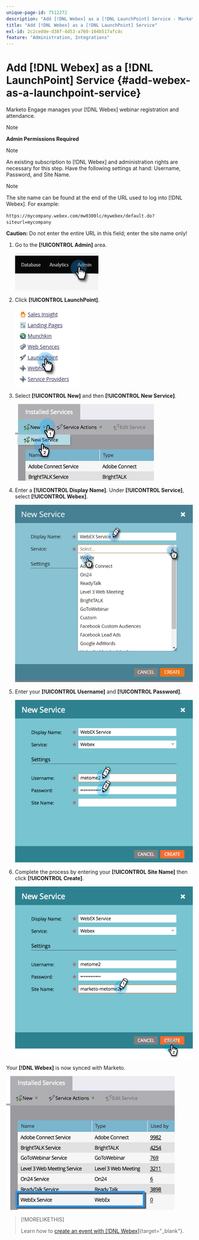 ```yaml
---
unique-page-id: 7512272
description: "Add [!DNL Webex] as a [!DNL LaunchPoint] Service - Marketo Docs - Product Documentation"
title: "Add [!DNL Webex] as a [!DNL LaunchPoint] Service"
exl-id: 2c2cedde-d38f-4d53-a760-104b517afc4c
feature: "Administration, Integrations"
---
```

# Add [!DNL Webex] as a [!DNL LaunchPoint] Service {#add-webex-as-a-launchpoint-service}

Marketo Engage manages your [!DNL Webex] webinar registration and attendance.

>[!NOTE]
>
>**Admin Permissions Required**

>[!NOTE]
>
>An existing subscription to [!DNL Webex] and administration rights are necessary for this step. Have the following settings at hand: Username, Password, and Site Name.

>[!NOTE]
>
>The site name can be found at the end of the URL used to log into [!DNL Webex]. For example:
>
>`https://mycompany.webex.com/mw0300lc/mywebex/default.do?siteurl=mycompany`
>
>**Caution:** Do not enter the entire URL in this field; enter the site name only!

1. Go to the **[!UICONTROL Admin]** area. 

   ![](assets/add-webex-as-a-launchpoint-service-1.png)

1. Click **[!UICONTROL LaunchPoint]**.

   ![](assets/add-webex-as-a-launchpoint-service-2.png)

1. Select **[!UICONTROL New]** and then **[!UICONTROL New Service]**.

   ![](assets/add-webex-as-a-launchpoint-service-3.png)

1. Enter a **[!UICONTROL Display Name]**. Under **[!UICONTROL Service]**, select **[!UICONTROL Webex]**.

   ![](assets/add-webex-as-a-launchpoint-service-4.png)

1. Enter your **[!UICONTROL Username]** and **[!UICONTROL Password]**.

   ![](assets/add-webex-as-a-launchpoint-service-5.png)

1. Complete the process by entering your **[!UICONTROL Site Name]** then click **[!UICONTROL Create]**.

   ![](assets/add-webex-as-a-launchpoint-service-6.png)

Your **[!DNL Webex]** is now synced with Marketo.

   ![](assets/add-webex-as-a-launchpoint-service-7.png)

>[!MORELIKETHIS]
>
>Learn how to [create an event with [!DNL Webex]](/help/marketo/product-docs/demand-generation/events/create-an-event/create-an-event-with-webex.md){target="_blank"}.

